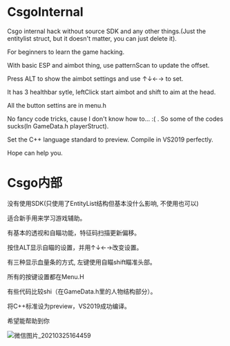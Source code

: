 # CsgoInternal
Csgo internal hack without source SDK and any other things.(Just the entitylist struct, but it doesn't matter, you can just delete it).

For beginners to learn the game hacking.

With basic ESP and aimbot thing, use patternScan to update the offset.

Press ALT to show the aimbot settings and use ↑↓←→ to set.

It has 3 healthbar sytle, leftClick start aimbot and shift to aim at the head.

All the button settins are in menu.h

No fancy code tricks, cause I don't know how to... :( . So some of the codes sucks(In GameData.h playerStruct).

Set the C++ language standard to preview. Compile in VS2019 perfectly. 

Hope can help you.

# Csgo内部
没有使用SDK(只使用了EntityList结构但基本没什么影响, 不使用也可以)

适合新手用来学习游戏辅助。

有基本的透视和自瞄功能，特征码扫描更新偏移。

按住ALT显示自瞄的设置，并用↑↓←→改变设置。

有三种显示血量条的方式, 左键使用自瞄shift瞄准头部。

所有的按键设置都在Menu.H

有些代码比较shi（在GameData.h里的人物结构部分）。

将C++标准设为preview，VS2019成功编译。

希望能帮助到你

![微信图片_20210325164459](https://user-images.githubusercontent.com/34472475/112574161-fdfb6580-8daa-11eb-8fd2-9dbf59f20563.png)

